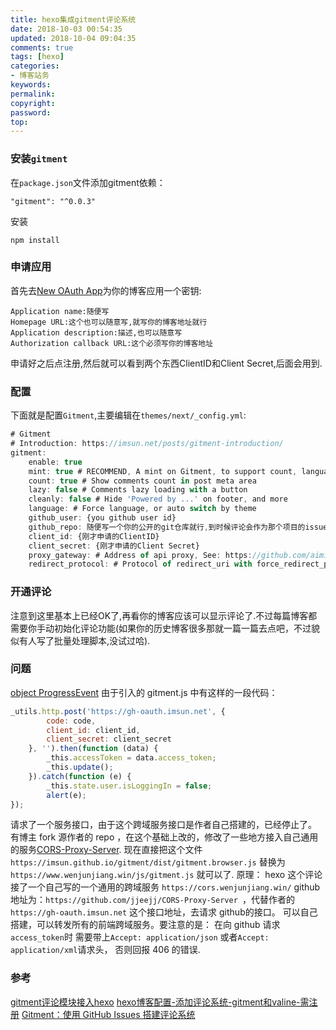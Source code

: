 ```yaml
---
title: hexo集成gitment评论系统
date: 2018-10-03 00:54:35
updated: 2018-10-04 09:04:35
comments: true
tags: [hexo]
categories:
- 博客站务
keywords: 
permalink: 
copyright: 
password: 
top:   
---
```


### 安装`gitment`
在`package.json`文件添加gitment依赖：
```
"gitment": "^0.0.3"
```
安装
```
npm install
```
### 申请应用
首先去[New OAuth App](https://github.com/settings/applications/new)为你的博客应用一个密钥:
```
Application name:随便写
Homepage URL:这个也可以随意写,就写你的博客地址就行
Application description:描述,也可以随意写
Authorization callback URL:这个必须写你的博客地址
```
申请好之后点注册,然后就可以看到两个东西ClientID和Client Secret,后面会用到.
### 配置
下面就是配置`Gitment`,主要编辑在`themes/next/_config.yml`:
```js
# Gitment
# Introduction: https://imsun.net/posts/gitment-introduction/
gitment:
    enable: true
    mint: true # RECOMMEND, A mint on Gitment, to support count, language and proxy_gateway
    count: true # Show comments count in post meta area
    lazy: false # Comments lazy loading with a button
    cleanly: false # Hide 'Powered by ...' on footer, and more
    language: # Force language, or auto switch by theme
    github_user: {you github user id}
    github_repo: 随便写一个你的公开的git仓库就行,到时候评论会作为那个项目的issue
    client_id: {刚才申请的ClientID}
    client_secret: {刚才申请的Client Secret}
    proxy_gateway: # Address of api proxy, See: https://github.com/aimingoo/intersect
    redirect_protocol: # Protocol of redirect_uri with force_redirect_protocol when mint enabled
```
### 开通评论
注意到这里基本上已经OK了,再看你的博客应该可以显示评论了.不过每篇博客都需要你手动初始化评论功能(如果你的历史博客很多那就一篇一篇去点吧，不过貌似有人写了批量处理脚本,没试过哈).

### 问题
[object ProgressEvent](https://github.com/imsun/gitment/issues/170)
由于引入的 gitment.js 中有这样的一段代码：
```js
_utils.http.post('https://gh-oauth.imsun.net', {
        code: code,
        client_id: client_id,
        client_secret: client_secret
    }, '').then(function (data) {
        _this.accessToken = data.access_token;
        _this.update();
    }).catch(function (e) {
        _this.state.user.isLoggingIn = false;
        alert(e);
});
```
请求了一个服务接口，由于这个跨域服务接口是作者自己搭建的，已经停止了。
有博主 fork 源作者的 repo ，在这个基础上改的，修改了一些地方接入自己通用的服务[CORS-Proxy-Server](https://github.com/jjeejj/CORS-Proxy-Server).
现在直接把这个文件 `https://imsun.github.io/gitment/dist/gitment.browser.js` 替换为 `https://www.wenjunjiang.win/js/gitment.js` 就可以了.
原理：
hexo 这个评论接了一个自己写的一个通用的跨域服务 `https://cors.wenjunjiang.win/` github地址为：`https://github.com/jjeejj/CORS-Proxy-Server `，代替作者的 `https://gh-oauth.imsun.net` 这个接口地址，去请求 github的接口。 可以自己搭建，可以转发所有的前端跨域服务。要注意的是： 在向 github 请求 `access_token`时 需要带上`Accept: application/json` 或者` Accept: application/xml `请求头， 否则回报 406 的错误.

### 参考
[gitment评论模块接入hexo](https://www.wenjunjiang.win/2017/07/02/gitment%E8%AF%84%E8%AE%BA%E6%A8%A1%E5%9D%97%E6%8E%A5%E5%85%A5hexo/)
[hexo博客配置-添加评论系统-gitment和valine-需注册](https://xiaotiandi.github.io/publicBlog/2018-09-19-d196c9ad.html)
[Gitment：使用 GitHub Issues 搭建评论系统](https://imsun.net/posts/gitment-introduction/)
